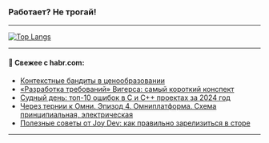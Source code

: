 ### Работает? Не трогай!

---
<!--
#### 🛠️ Technical stack:

![Java](https://img.shields.io/badge/Java-informational?logo=Oracle&style=flat&logoColor=white&color=FF4500)
![Kotlin](https://img.shields.io/badge/Kotlin-informational?logo=Kotlin&style=flat&logoColor=white&color=774D97)
![TS](https://img.shields.io/badge/TypeScript-informational?logo=typeScript&style=flat&logoColor=black&color=017acc)
![Python](https://img.shields.io/badge/Python-informational?logo=Python&style=flat&logoColor=black&color=ffdd54) <br>
![Spring](https://img.shields.io/badge/Spring-informational?logo=Spring&style=flat&logoColor=white&color=6DB33F) 
![SpringBoot](https://img.shields.io/badge/SpringBoot-informational?logo=SpringBoot&style=flat&logoColor=white&color=6DB33F)
![Nest](https://img.shields.io/badge/NestJS-informational?logo=NestJS&style=flat&logoColor=white&color=E0234E) 
![NodeJS](https://img.shields.io/badge/NodeJS-informational?logo=node.js&style=flat&logoColor=white&color=70A760)<br>
![PostgreSQL](https://img.shields.io/badge/PostgreSQL-informational?logo=PostgreSQL&style=flat&logoColor=white&color=DAA520)
![MongoDB](https://img.shields.io/badge/MongoDB-informational?logo=MongoDB&style=flat&logoColor=white&color=870000)
![Apache](https://img.shields.io/badge/Apache-informational?logo=apache&style=flat&logoColor=white&color=f74e28)

___ 
-->

<!--- #### 🛠️ : --->

[![Top Langs](https://github-readme-stats-82jvfl3w3-advtsettinggmailcoms-projects.vercel.app/api/top-langs/?username=zloylis&langs_count=10&hide_title=true&title_color=e6edf3&size_weight=0.5&count_weight=0.5&layout=compact&hide_progress=true&hide_border=true&theme=dracula)](https://github.com/zloylis)

<!---


####  :octocat:&nbsp;&nbsp; Статистика:

![GitHub stats](https://github-readme-stats-u2qms2cxw-advtsettinggmailcoms-projects.vercel.app/api?username=zloylis&show_icons=true&hide_border=true&theme=dracula&title_color=e6edf3&include_all_commits=true&count_private=true&hide_rank=false&hide_title=true&rank_icon=github)
-->
---

#### 💬 Свежее с habr.com:

<!-- BLOG-POST-LIST:START -->
- [Контекстные бандиты в ценообразовании](https://habr.com/ru/companies/X5Tech/articles/870012/?utm_source=habrahabr&utm_medium=rss&utm_campaign=870012)
- [«Разработка требований» Вигерса: самый короткий конспект](https://habr.com/ru/articles/870572/?utm_source=habrahabr&utm_medium=rss&utm_campaign=870572)
- [Судный день: топ-10 ошибок в C и C++ проектах за 2024 год](https://habr.com/ru/companies/pvs-studio/articles/870566/?utm_source=habrahabr&utm_medium=rss&utm_campaign=870566)
- [Через тернии к Омни. Эпизод 4. Омниплатформа. Схема принципиальная, электрическая](https://habr.com/ru/companies/vtb/articles/866454/?utm_source=habrahabr&utm_medium=rss&utm_campaign=866454)
- [Полезные советы от Joy Dev: как правильно зарелизиться в сторе](https://habr.com/ru/articles/870554/?utm_source=habrahabr&utm_medium=rss&utm_campaign=870554)
<!-- BLOG-POST-LIST:END -->

---
